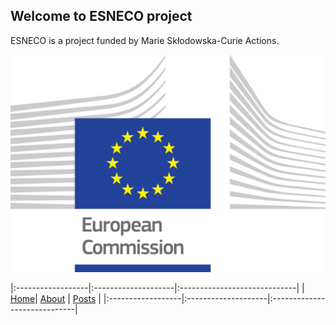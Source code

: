 ## Welcome to ESNECO project 

ESNECO is a project funded by Marie Skłodowska-Curie Actions. 

![EUlogo](assets/logo_ce-en-rvb-hr.jpg)

|:------------------|:--------------------|:-----------------------------|
| [Home](./index.md)| [About](./about.md) | [Posts](./index_of_posts.md) |
|:------------------|:--------------------|:-----------------------------|
